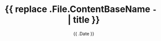 ---
title       : '{{ replace .File.ContentBaseName `-` ` ` | title }}'
date        : '{{ .Date }}'
slug        : ""
tocs        : false
images      : ['sample.jpg']
agency      : []
department  : []
audio       : []
videos      : []
tags        : []
format      : "article"
tocs        : false
table       : "file-name.csv"
comment     : true
social      :
    facebook  : "test"
    twitter   : "test"
    tiktok    : "test"
    youtube   : "test"
    instagram : "test"
    linkedin  : "test"
academic    :
    g_scholar : "test"
    orchid    : "test"
    scopus    : "test"
    w_science : "test"
    dimension : "test"
contact    :
    email     : "test"
    mail_addr : "test"
    website   : "test"
    phone     : "test"
    whatsapp  : "test"
    telegram  : "test"
    signal    : "test"
expertise   :
    value     : "description"
    value     : "description"
    value     : "description"
education   :
    value     : "description"
    value     : "description"
    value     : "description"
organization :
    value     : "description"
    value     : "description"
    value     : "description"
publication :
    value     : "description"
    value     : "description"
    value     : "description"
experience  :
    value     : "description"
    value     : "description"
    value     : "description"
volunteer   :
    value     : "description"
    value     : "description"
    value     : "description"
seminar     :
    value     : "description"
    value     : "description"
    value     : "description"
training    :
    value     : "description"
    value     : "description"
    value     : "description"
certification :
    value     : "description"
    value     : "description"
    value     : "description"
description : "Write description"
draft       : true
---
